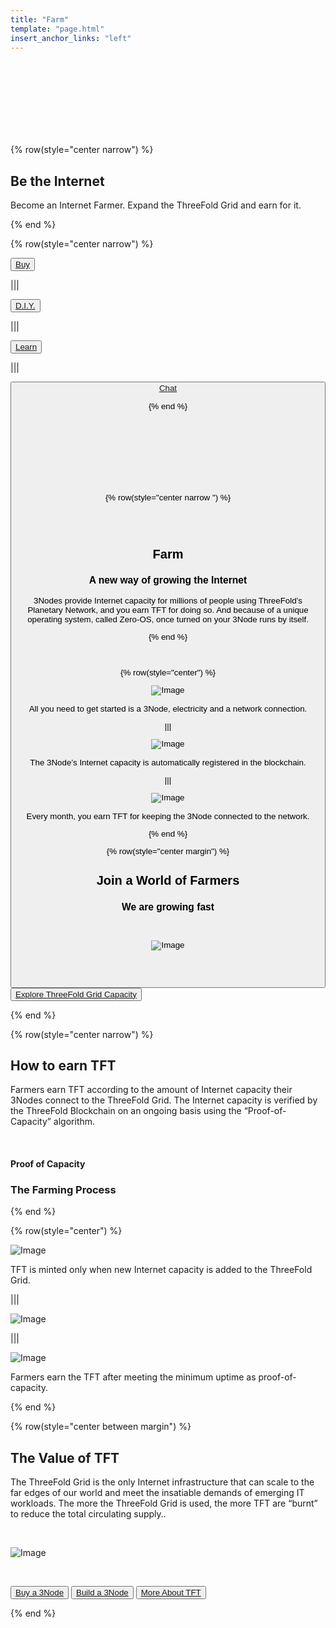 ```yaml
---
title: "Farm"
template: "page.html"
insert_anchor_links: "left"
---
```


<br>
<br>
<br>
<br>
<br>
<br>
<br>

<!-- section 1 (be the Internet) -->

{% row(style="center narrow") %}

## Be the **Internet**

Become an Internet Farmer. Expand the ThreeFold Grid and earn for it.

{% end %}

{% row(style="center narrow") %}

<button>[Buy](https://marketplace.3node.global/)</button>

|||

<button>[D.I.Y.](https://library.threefold.me/info/threefold#/tfgrid/farming/threefold__diy_guide)</button>

|||

<button>[Learn](https://library.threefold.me/info/threefold#/tfgrid/farming/threefold__farming_intro)</button>

|||

<button>[Chat](https://t.me/threefoldfarmers)

{% end %}

<br>
<br>
<br>
<br>
<br>
<br>
<br>

<!-- section 2 (Farm) -->

{% row(style="center narrow ") %}

<br>
<br>

## Farm

### A new way of growing the Internet

3Nodes provide Internet capacity for millions of people using ThreeFold’s Planetary Network, and you earn TFT for doing so. And because of a unique operating system, called Zero-OS, once turned on your 3Node runs by itself.

{% end %}

<br>

{% row(style="center") %}

![Image](plug_1.png#mx-auto)
<br>

All you need to get started is a 3Node, electricity and a network connection.

|||

![Image](offer_2.png#mx-auto)
<br>

The 3Node’s Internet capacity is automatically registered in the blockchain.

|||

![Image](Earn_3.png#mx-auto)
<br>

Every month, you earn TFT for keeping the 3Node connected to the network.

{% end %}



<!-- section 3 (world of farmers) -->

{% row(style="center margin") %}


## Join **a World of Farmers**

### We are growing fast

<br>

![Image](farm_map.png#mx-auto)

<br>

<br>

<button>[Explore ThreeFold Grid Capacity](https://dashboard.grid.tf/explorer/statistics)</button>


{% end %}

<!-- section 6 (How To Earn TFT) -->

{% row(style="center narrow") %}


## How to earn **TFT**

Farmers earn TFT according to the amount of Internet capacity their 3Nodes connect to the ThreeFold Grid. The Internet capacity is verified by the ThreeFold Blockchain on an ongoing basis using the “Proof-of-Capacity” algorithm.

<br>

#### Proof of Capacity

### The Farming Process

{% end %}

{% row(style="center") %}

![Image](farm_capacity.png#mx-auto)

TFT is minted only when new Internet capacity is added to the ThreeFold Grid.

|||

![Image](farm_center.png#mx-auto)

|||

![Image](farm_tft.png#mx-auto)

Farmers earn the TFT after meeting the minimum uptime as proof-of-capacity.

{% end %}



<!-- section 7 (THE VALUE OF TFT) -->

{% row(style="center between margin") %}


## The **Value of TFT**

The ThreeFold Grid is the only Internet infrastructure that can scale to the far edges of our world and meet the insatiable demands of emerging IT workloads. The more the ThreeFold Grid is used, the more TFT are “burnt” to reduce the total circulating supply..

<br>

![Image](farm_value_tft.jpg#large)

<br>

<button>[Buy a 3Node](https://marketplace.3node.global/)</button>
<button>[Build a 3Node](https://library.threefold.me/info/threefold#/tfgrid/farming/threefold__diy_guide)</button>
<button>[More About TFT](/tft)</button>

{% end %}

